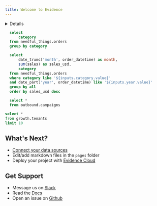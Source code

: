 ```yaml
---
title: Welcome to Evidence
---
```


<Details title='How to edit this page'>

  This page can be found in your project at `/pages/index.md`. Make a change to the markdown file and save it to see the change take effect in your browser.
</Details>

```sql categories
  select
      category
  from needful_things.orders
  group by category
```

<Dropdown data={categories} name=category value=category>
    <DropdownOption value="%" valueLabel="All Categories"/>
</Dropdown>

<Dropdown name=year>
    <DropdownOption value=% valueLabel="All Years"/>
    <DropdownOption value=2019/>
    <DropdownOption value=2020/>
    <DropdownOption value=2021/>
</Dropdown>

```sql orders_by_category
  select 
      date_trunc('month', order_datetime) as month,
      sum(sales) as sales_usd,
      category
  from needful_things.orders
  where category like '${inputs.category.value}'
  and date_part('year', order_datetime) like '${inputs.year.value}'
  group by all
  order by sales_usd desc
```

<BarChart
    data={orders_by_category}
    title="Sales by Month, {inputs.category.label}"
    x=month
    y=sales_usd
    series=category
/>

```sql hello
  select *
  from outbound.campaigns
```

```sql tenants
select *
from growth.tenants
limit 10
```

## What's Next?
- [Connect your data sources](settings)
- Edit/add markdown files in the `pages` folder
- Deploy your project with [Evidence Cloud](https://evidence.dev/cloud)

## Get Support
- Message us on [Slack](https://slack.evidence.dev/)
- Read the [Docs](https://docs.evidence.dev/)
- Open an issue on [Github](https://github.com/evidence-dev/evidence)
